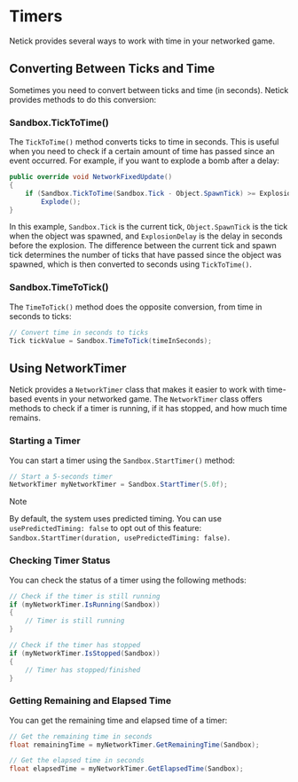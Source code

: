 # Timers

Netick provides several ways to work with time in your networked game.

## Converting Between Ticks and Time

Sometimes you need to convert between ticks and time (in seconds). Netick provides methods to do this conversion:

### Sandbox.TickToTime()

The `TickToTime()` method converts ticks to time in seconds. This is useful when you need to check if a certain amount of time has passed since an event occurred. For example, if you want to explode a bomb after a delay:

```csharp
public override void NetworkFixedUpdate()
{
    if (Sandbox.TickToTime(Sandbox.Tick - Object.SpawnTick) >= ExplosionDelay)
        Explode();
}
```

In this example, `Sandbox.Tick` is the current tick, `Object.SpawnTick` is the tick when the object was spawned, and `ExplosionDelay` is the delay in seconds before the explosion. The difference between the current tick and spawn tick determines the number of ticks that have passed since the object was spawned, which is then converted to seconds using `TickToTime()`.

### Sandbox.TimeToTick()

The `TimeToTick()` method does the opposite conversion, from time in seconds to ticks:

```csharp
// Convert time in seconds to ticks
Tick tickValue = Sandbox.TimeToTick(timeInSeconds);
```

## Using NetworkTimer

Netick provides a `NetworkTimer` class that makes it easier to work with time-based events in your networked game. The `NetworkTimer` class offers methods to check if a timer is running, if it has stopped, and how much time remains.

### Starting a Timer

You can start a timer using the `Sandbox.StartTimer()` method:

```csharp
// Start a 5-seconds timer
NetworkTimer myNetworkTimer = Sandbox.StartTimer(5.0f);
```

> [!Note]
> By default, the system uses predicted timing. You can use `usePredictedTiming: false` to opt out of this feature: `Sandbox.StartTimer(duration, usePredictedTiming: false)`.

### Checking Timer Status

You can check the status of a timer using the following methods:

```csharp
// Check if the timer is still running
if (myNetworkTimer.IsRunning(Sandbox))
{
    // Timer is still running
}

// Check if the timer has stopped
if (myNetworkTimer.IsStopped(Sandbox))
{
    // Timer has stopped/finished
}
```

### Getting Remaining and Elapsed Time

You can get the remaining time and elapsed time of a timer:

```csharp
// Get the remaining time in seconds
float remainingTime = myNetworkTimer.GetRemainingTime(Sandbox);

// Get the elapsed time in seconds
float elapsedTime = myNetworkTimer.GetElapsedTime(Sandbox);
```